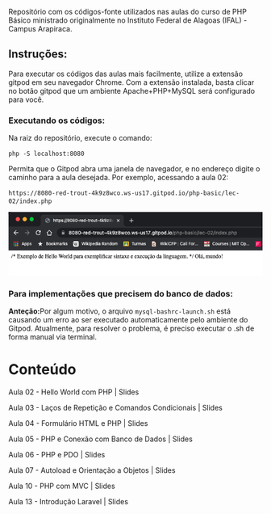Repositório com os códigos-fonte utilizados nas aulas do curso de PHP Básico ministrado originalmente no Instituto Federal de Alagoas (IFAL) - Campus Arapiraca.

## Instruções:
Para executar os códigos das aulas mais facilmente, utilize a extensão gitpod em seu navegador Chrome. Com a extensão instalada, basta clicar no botão gitpod que um ambiente Apache+PHP+MySQL será configurado para você.

### Executando os códigos:
Na raiz do repositório, execute o comando:

```
php -S localhost:8080
```

Permita que o Gitpod abra uma janela de navegador, e no endereço digite o caminho para a aula desejada. Por exemplo, acessando a aula 02:

```
https://8080-red-trout-4k9z8wco.ws-us17.gitpod.io/php-basic/lec-02/index.php
```

<img src="exemplo.png"/>

### Para implementações que precisem do banco de dados:
<b>Anteção:</b>Por algum motivo, o arquivo ```mysql-bashrc-launch.sh``` está causando um erro ao ser executado automaticamente pelo ambiente do Gitpod. Atualmente, para resolver o problema, é preciso executar o .sh de forma manual via terminal.


# Conteúdo
Aula 02 - Hello World com PHP | Slides

Aula 03 - Laços de Repetição e Comandos Condicionais | Slides

Aula 04 - Formulário HTML e PHP | Slides

Aula 05 - PHP e Conexão com Banco de Dados | Slides

Aula 06 - PHP e PDO | Slides

Aula 07 - Autoload e Orientação a Objetos | Slides

Aula 10 - PHP com MVC | Slides

Aula 13 - Introdução Laravel | Slides

